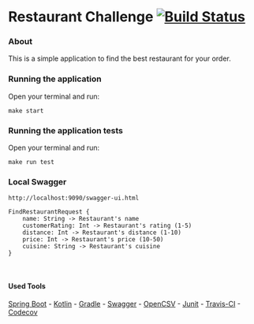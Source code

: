 # Restaurant Challenge [![Build Status](https://travis-ci.org/leonardo-mendes/restaurants.svg?branch=master)](https://travis-ci.org/leonardo-mendes/restaurants)

### About

This is a simple application to find the best restaurant for your order.

### Running the application

Open your terminal and run:
```
make start
```

### Running the application tests

Open your terminal and run:
```
make run test
```

### Local Swagger 
``http://localhost:9090/swagger-ui.html``

```
FindRestaurantRequest {
    name: String -> Restaurant's name
    customerRating: Int -> Restaurant's rating (1-5)
    distance: Int -> Restaurant's distance (1-10)
    price: Int -> Restaurant's price (10-50)
    cuisine: String -> Restaurant's cuisine    
}
```
<br/>

#### Used Tools

[Spring Boot](https://spring.io/projects/spring-boot) - [Kotlin](https://kotlinlang.org/) - [Gradle](https://docs.gradle.org) - [Swagger](https://swagger.io/) - [OpenCSV](http://opencsv.sourceforge.net/) - [Junit](https://junit.org/junit5/) - [Travis-CI](https://travis-ci.org/) - [Codecov](https://about.codecov.io/)

